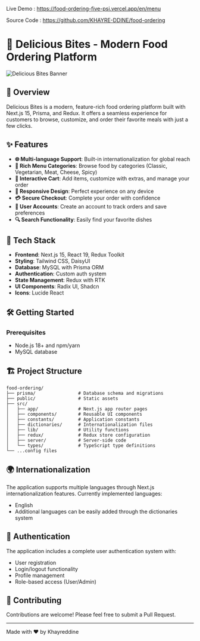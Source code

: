 Live Demo : https://food-ordering-five-psi.vercel.app/en/menu

Source Code : https://github.com/KHAYRE-DDINE/food-ordering

# 🍔 Delicious Bites - Modern Food Ordering Platform

![Delicious Bites Banner](https://images.unsplash.com/photo-1567620832903-9fc6debc209f?q=80&w=1380&auto=format&fit=crop&ixlib=rb-4.0.3&ixid=M3wxMjA3fDB8MHxwaG90by1wYWdlfHx8fGVufDB8fHx8fA%3D%3D)

## 🌟 Overview

Delicious Bites is a modern, feature-rich food ordering platform built with Next.js 15, Prisma, and Redux. It offers a seamless experience for customers to browse, customize, and order their favorite meals with just a few clicks.

## ✨ Features

- **🌐 Multi-language Support**: Built-in internationalization for global reach
- **🍕 Rich Menu Categories**: Browse food by categories (Classic, Vegetarian, Meat, Cheese, Spicy)
- **🛒 Interactive Cart**: Add items, customize with extras, and manage your order
- **📱 Responsive Design**: Perfect experience on any device
- **💳 Secure Checkout**: Complete your order with confidence
- **👤 User Accounts**: Create an account to track orders and save preferences
- **🔍 Search Functionality**: Easily find your favorite dishes

## 🚀 Tech Stack

- **Frontend**: Next.js 15, React 19, Redux Toolkit
- **Styling**: Tailwind CSS, DaisyUI
- **Database**: MySQL with Prisma ORM
- **Authentication**: Custom auth system
- **State Management**: Redux with RTK
- **UI Components**: Radix UI, Shadcn
- **Icons**: Lucide React

## 🛠️ Getting Started

### Prerequisites

- Node.js 18+ and npm/yarn
- MySQL database

## 🏗️ Project Structure

```
food-ordering/
├── prisma/                # Database schema and migrations
├── public/                # Static assets
├── src/
│   ├── app/               # Next.js app router pages
│   ├── components/        # Reusable UI components
│   ├── constants/         # Application constants
│   ├── dictionaries/      # Internationalization files
│   ├── lib/               # Utility functions
│   ├── redux/             # Redux store configuration
│   ├── server/            # Server-side code
│   └── types/             # TypeScript type definitions
└── ...config files
```

## 🌍 Internationalization

The application supports multiple languages through Next.js internationalization features. Currently implemented languages:
- English
- Additional languages can be easily added through the dictionaries system

## 🔐 Authentication

The application includes a complete user authentication system with:
- User registration
- Login/logout functionality
- Profile management
- Role-based access (User/Admin)

## 👥 Contributing

Contributions are welcome! Please feel free to submit a Pull Request.

---

Made with ❤️ by Khayreddine
